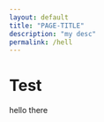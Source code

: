 ```yaml
---
layout: default
title: "PAGE-TITLE"
description: "my desc"
permalink: /hell
---
```


# Test
hello there
